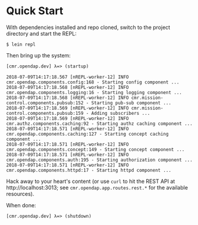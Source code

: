 # Quick Start

With dependencies installed and repo cloned, switch to the project directory
and start the REPL:

```
$ lein repl
```

Then bring up the system:

```clj
[cmr.opendap.dev] λ=> (startup)
```
```
2018-07-09T14:17:18.567 [nREPL-worker-12] INFO cmr.opendap.components.config:168 - Starting config component ...
2018-07-09T14:17:18.568 [nREPL-worker-12] INFO cmr.opendap.components.logging:16 - Starting logging component ...
2018-07-09T14:17:18.568 [nREPL-worker-12] INFO cmr.mission-control.components.pubsub:152 - Starting pub-sub component ...
2018-07-09T14:17:18.569 [nREPL-worker-12] INFO cmr.mission-control.components.pubsub:159 - Adding subscribers ...
2018-07-09T14:17:18.569 [nREPL-worker-12] INFO cmr.authz.components.caching:92 - Starting authz caching component ...
2018-07-09T14:17:18.571 [nREPL-worker-12] INFO cmr.opendap.components.caching:127 - Starting concept caching component ...
2018-07-09T14:17:18.571 [nREPL-worker-12] INFO cmr.opendap.components.concept:149 - Starting concept component ...
2018-07-09T14:17:18.571 [nREPL-worker-12] INFO cmr.opendap.components.auth:195 - Starting authorization component ...
2018-07-09T14:17:18.571 [nREPL-worker-12] INFO cmr.opendap.components.httpd:17 - Starting httpd component ...
```

Hack away to your heart's content (or use `curl` to hit the REST API at
http://localhost:3013; see `cmr.opendap.app.routes.rest.*` for the available resources).

When done:

```clj
[cmr.opendap.dev] λ=> (shutdown)
```
